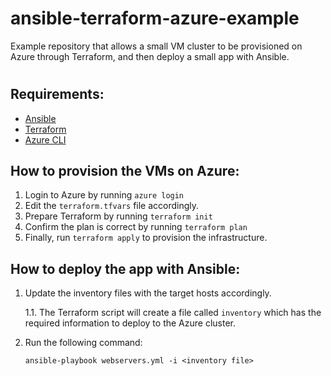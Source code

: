 # ansible-terraform-azure-example
Example repository that allows a small VM cluster to be provisioned on Azure through Terraform, and then deploy a small app with Ansible.
#

## Requirements:
- [Ansible](https://docs.ansible.com/ansible/latest/installation_guide/intro_installation.html)
- [Terraform](https://learn.hashicorp.com/tutorials/terraform/install-cli)
- [Azure CLI](https://docs.microsoft.com/en-us/cli/azure/install-azure-cli)


## How to provision the VMs on Azure:
1. Login to Azure by running `azure login`
2. Edit the `terraform.tfvars` file accordingly.
3. Prepare Terraform by running `terraform init`
4. Confirm the plan is correct by running `terraform plan`
5. Finally, run `terraform apply` to provision the infrastructure.

## How to deploy the app with Ansible:
1. Update the inventory files with the target hosts accordingly.

    1.1. The Terraform script will create a file called `inventory` which has the required information to deploy to the Azure cluster.

2. Run the following command:
    
    ```
    ansible-playbook webservers.yml -i <inventory file>
    ```
